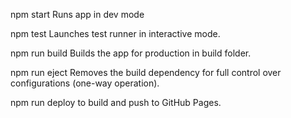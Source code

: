 npm start
Runs app in dev mode

npm test
Launches test runner in interactive mode.

npm run build
Builds the app for production in build folder.

npm run eject
Removes the build dependency for full control over configurations (one-way operation).

npm run deploy to build and push to GitHub Pages.